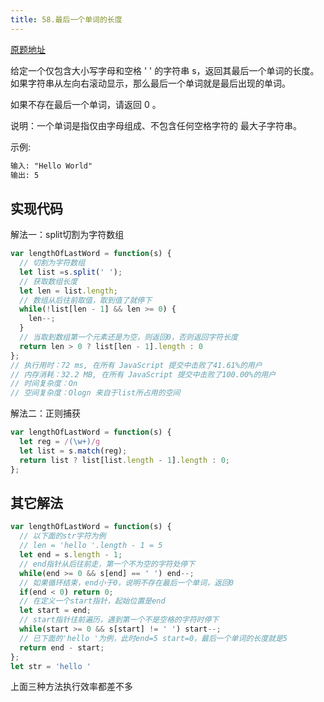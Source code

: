 ```yaml
---
title: 58.最后一个单词的长度
---
```


[原题地址](https://leetcode-cn.com/problems/length-of-last-word/)

给定一个仅包含大小写字母和空格 ' ' 的字符串 s，返回其最后一个单词的长度。如果字符串从左向右滚动显示，那么最后一个单词就是最后出现的单词。

如果不存在最后一个单词，请返回 0 。

说明：一个单词是指仅由字母组成、不包含任何空格字符的 最大子字符串。


示例:
```md
输入: "Hello World"
输出: 5
```

## 实现代码
解法一：split切割为字符数组
```js
var lengthOfLastWord = function(s) {
  // 切割为字符数组
  let list =s.split(' ');
  // 获取数组长度
  let len = list.length;
  // 数组从后往前取值，取到值了就停下
  while(!list[len - 1] && len >= 0) {
    len--;
  }
  // 当取到数组第一个元素还是为空，则返回0，否则返回字符长度
  return len > 0 ? list[len - 1].length : 0
};
// 执行用时：72 ms, 在所有 JavaScript 提交中击败了41.61%的用户
// 内存消耗：32.2 MB, 在所有 JavaScript 提交中击败了100.00%的用户
// 时间复杂度：On
// 空间复杂度：Ologn 来自于list所占用的空间
```
解法二：正则捕获
```js
var lengthOfLastWord = function(s) {
  let reg = /(\w+)/g
  let list = s.match(reg);
  return list ? list[list.length - 1].length : 0;
};
```

## 其它解法
```js
var lengthOfLastWord = function(s) {
  // 以下面的str字符为例
  // len = 'hello '.length - 1 = 5
  let end = s.length - 1;
  // end指针从后往前走，第一个不为空的字符处停下
  while(end >= 0 && s[end] == ' ') end--;
  // 如果循环结束，end小于0，说明不存在最后一个单词，返回0
  if(end < 0) return 0;
  // 在定义一个start指针，起始位置是end
  let start = end;
  // start指针往前遍历，遇到第一个不是空格的字符时停下
  while(start >= 0 && s[start] != ' ') start--;
  // 已下面的'hello '为例，此时end=5 start=0，最后一个单词的长度就是5
  return end - start;
};
let str = 'hello '
```
上面三种方法执行效率都差不多